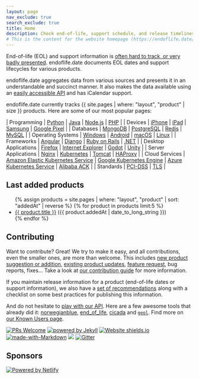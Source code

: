 ```yaml
---
layout: page
nav_exclude: true
search_exclude: true
title: Home
description: Check end-of-life, support schedule, and release timelines for more than 380+ products at one place.
# This is the content for the website homepage (https://endoflife.date/)
---
```


End-of-life (EOL) and support information is [often hard to track, or very badly presented](https://twitter.com/captn3m0/status/1110504412064239617).
endoflife.date documents EOL dates and support lifecycles for various products.

endoflife.date aggregates data from various sources and presents it in an understandable and
succinct manner. It also makes the data available using an [easily accessible API](/docs/api/v1/)
and has iCalendar support.

endoflife.date currently tracks {{ site.pages | where: "layout", "product" | size }} products.
Here are some of our most popular pages:

| Programming | [Python](/python) | [Java](/tags/java-distribution) | [Node.js](/nodejs) | [PHP](/php) |
| Devices | [iPhone](/iphone) | [iPad](/ipad) | [Samsung](/samsung-mobile) | [Google Pixel](/pixel) |
| Databases | [MongoDB](/mongodb) | [PostgreSQL](/postgresql) | [Redis](/redis) | [MySQL](/mysql) |
| Operating Systems | [Windows](/windows) | [Android](/android) | [macOS](/macos) | [Linux](/tags/linux-distribution) |
| Frameworks | [Angular](/angular) | [Django](/django) | [Ruby on Rails](/rails) | [.NET](/dotnet) |
| Desktop Applications | [Firefox](/firefox) | [Internet Explorer](/internet-explorer) | [Godot](/godot) | [Unity](/unity) |
| Server Applications | [Nginx](/nginx) | [Kubernetes](/kubernetes) | [Tomcat](/tomcat) | [HAProxy](/haproxy) |
| Cloud Services | [Amazon Elastic Kubernetes Service](/amazon-eks) | [Google Kubernetes Engine](/google-kubernetes-engine) | [Azure Kubernetes Service](/azure-kubernetes-service) | [Alibaba ACK](/alibaba-ack) |
| Standards | [PCI-DSS](/pci-dss) | [TLS](/tls) |

## Last added products

<ul>
{% assign products = site.pages | where: "layout", "product" | sort: "addedAt" | reverse %}
{% for product in products limit:5 %}
<li><a href="{{ product.url }}">{{ product.title }}</a> ({{ product.addedAt | date_to_long_string }})</li>
{% endfor %}
</ul>

## Contributing

Want to contribute? Great! We try to make it easy, and all contributions, even the smaller ones, are
more than welcome. This includes
[new product suggestion or addition](https://github.com/endoflife-date/endoflife.date/issues/new?assignees=&labels=request&template=new_product_suggestion.md&title=),
[existing product updates](https://github.com/endoflife-date/endoflife.date/issues/new?assignees=&labels=bug&template=report_incorrect_details.md&title=),
[feature request](https://github.com/endoflife-date/endoflife.date/issues/new?assignees=&labels=enhancement&template=feature_request.md&title=),
bug reports, fixes... Take a look at [our contribution guide](https://github.com/endoflife-date/endoflife.date/blob/master/CONTRIBUTING.md)
for more information.

If you maintain release information for a product (end-of-life dates or support information), we
also have a [set of recommendations](/recommendations) along with a checklist on some best practices
for publishing this information.

And do not hesitate to [play with our API](/docs/api/v1/). Here are a few awesome
tools that already did it: [norwegianblue](https://github.com/hugovk/norwegianblue),
[end_of_life](https://github.com/MatheusRich/end_of_life), [cicada](https://github.com/mcandre/cicada) and [`geol`](https://github.com/opt-nc/geol). Find more on
[our Known Users page](https://github.com/endoflife-date/endoflife.date/wiki/Known-Users).

[![PRs Welcome](https://img.shields.io/badge/PRs-welcome-brightgreen.svg)](https://opensource.guide/how-to-contribute/#opening-a-pull-request)
[![powered by Jekyll](https://img.shields.io/badge/powered_by-Jekyll-blue.svg)](https://jekyllrb.com/)
[![Website shields.io](https://img.shields.io/website-up-down-green-red/https/endoflife.date.svg)](https://endoflife.date/)
[![made-with-Markdown](https://img.shields.io/badge/Made%20with-Markdown-1f425f.svg)](https://commonmark.org)
[![](https://img.shields.io/badge/Hacktoberfest-Welcome-green)](https://github.com/endoflife-date/endoflife.date/issues/408)
[![Gitter](https://img.shields.io/badge/chat%20on-gitter-green)](https://gitter.im/endoflife-date/community)

## Sponsors

[![Powered by Netlify](https://www.netlify.com/v3/img/components/netlify-light.svg)](https://www.netlify.com)
